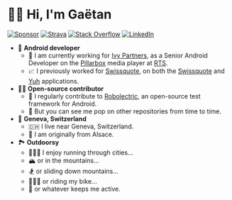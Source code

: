 # 👋🏻 Hi, I'm Gaëtan

[![Sponsor](https://img.shields.io/badge/Sponsor-%23EA4AAA.svg?&style=flat&logo=githubsponsors&logoColor=white)](https://github.com/sponsors/MGaetan89)
[![Strava](https://img.shields.io/badge/Strava-%23FC4C02.svg?&style=flat&logo=strava&logoColor=white)](https://www.strava.com/athletes/11691535)
[![Stack Overflow](https://img.shields.io/badge/Stack_Overflow-%23F58025.svg?&style=flat&logo=stackoverflow&logoColor=white)](https://stackoverflow.com/users/1914223/ga%c3%abtan)
[![LinkedIn](https://img.shields.io/badge/LinkedIn-%230077B5.svg?&style=flat&logo=linkedin&logoColor=white)](https://www.linkedin.com/in/ga%C3%ABtan-muller)

- 🤖 **Android developer**
  - 📱 I am currently working for [Ivy Partners](https://www.ivy.partners/), as a Senior Android Developer on the [Pillarbox](https://github.com/SRGSSR/pillarbox-android) media player at [RTS](https://www.rts.ch/).
  - 📈 I previously worked for [Swissquote](https://www.swissquote.com/), on both the [Swissquote](https://play.google.com/store/apps/details?id=com.swissquote.android) and [Yuh](https://play.google.com/store/apps/details?id=com.yuh) applications.
- 🤝🏼 **Open-source contributor**
  - 🧪 I regularly contribute to [Robolectric](https://robolectric.org/), an open-source test framework for Android.
  - 👀 But you can see me pop on other repositories from time to time.
- 📍 **Geneva, Switzerland**
  - 🇨🇭 I live near Geneva, Switzerland.
  - 🥨 I am originally from Alsace.
- 🏞️ **Outdoorsy**
  - 🏃🏻‍♂️ I enjoy running through cities...
  - 🏔️ or in the mountains...
  - 🏂 or sliding down mountains...
  - 🚴🏻‍♂️ or riding my bike...
  - 🙂 or whatever keeps me active.
